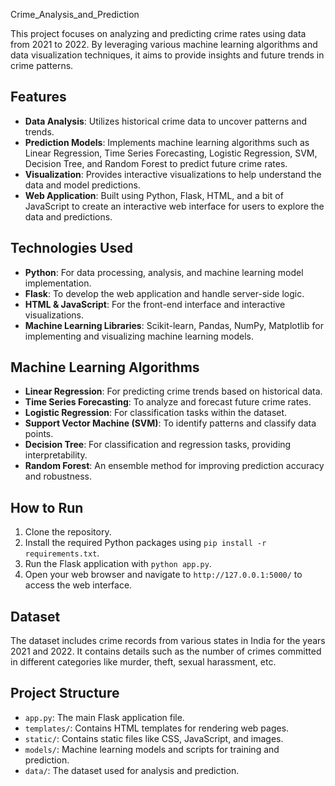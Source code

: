 Crime_Analysis_and_Prediction

This project focuses on analyzing and predicting crime rates using data from 2021 to 2022. By leveraging various machine learning algorithms and data visualization techniques, it aims to provide insights and future trends in crime patterns.

## Features
- **Data Analysis**: Utilizes historical crime data to uncover patterns and trends.
- **Prediction Models**: Implements machine learning algorithms such as Linear Regression, Time Series Forecasting, Logistic Regression, SVM, Decision Tree, and Random Forest to predict future crime rates.
- **Visualization**: Provides interactive visualizations to help understand the data and model predictions.
- **Web Application**: Built using Python, Flask, HTML, and a bit of JavaScript to create an interactive web interface for users to explore the data and predictions.

## Technologies Used

- **Python**: For data processing, analysis, and machine learning model implementation.
- **Flask**: To develop the web application and handle server-side logic.
- **HTML & JavaScript**: For the front-end interface and interactive visualizations.
- **Machine Learning Libraries**: Scikit-learn, Pandas, NumPy, Matplotlib for implementing and visualizing machine learning models.

## Machine Learning Algorithms

- **Linear Regression**: For predicting crime trends based on historical data.
- **Time Series Forecasting**: To analyze and forecast future crime rates.
- **Logistic Regression**: For classification tasks within the dataset.
- **Support Vector Machine (SVM)**: To identify patterns and classify data points.
- **Decision Tree**: For classification and regression tasks, providing interpretability.
- **Random Forest**: An ensemble method for improving prediction accuracy and robustness.

## How to Run

1. Clone the repository.
2. Install the required Python packages using `pip install -r requirements.txt`.
3. Run the Flask application with `python app.py`.
4. Open your web browser and navigate to `http://127.0.0.1:5000/` to access the web interface.

## Dataset

The dataset includes crime records from various states in India for the years 2021 and 2022. It contains details such as the number of crimes committed in different categories like murder, theft, sexual harassment, etc.

## Project Structure

- `app.py`: The main Flask application file.
- `templates/`: Contains HTML templates for rendering web pages.
- `static/`: Contains static files like CSS, JavaScript, and images.
- `models/`: Machine learning models and scripts for training and prediction.
- `data/`: The dataset used for analysis and prediction.


